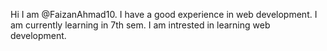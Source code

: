 Hi I am @FaizanAhmad10. I have a good experience in web development.
I am currently learning in 7th sem. I am intrested in learning web development.


<!---
FaizanAhmad10/FaizanAhmad10 is a ✨ special ✨ repository because its `README.md` (this file) appears on your GitHub profile.
You can click the Preview link to take a look at your changes.
--->
